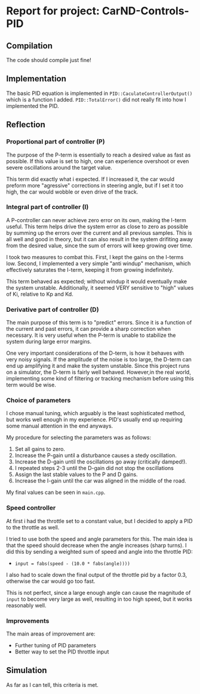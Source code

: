 # Report for project: CarND-Controls-PID

## Compilation

The code should compile just fine!

## Implementation

The basic PID equation is implemented in `PID::CaculateControllerOutput()` which is a function I added. `PID::TotalError()` did not really fit into how I implemented the PID. 

## Reflection

### Proportional part of controller (P)

The purpose of the P-term is essentially to reach a desired value as fast as possible. If this value is set to high, one can experience overshoot or even severe oscillations around the target value. 

This term did exactly what i expected. If I increased it, the car would preform more "agressive" corrections in steering angle, but if I set it too high, the car would wobble or even drive of the track. 

### Integral part of controller (I)

A P-controller can never achieve zero error on its own, making the I-term useful. This term helps drive the system error as close to zero as possible by summing up the errors over the current and all previous samples. This is all well and good in theory, but it can also result in the system drifiting away from the desired value, since the sum of errors will keep growing over time. 

I took two measures to combat this. First, I kept the gains on the I-terms low. Second, I implemented a very simple "anti windup" mechanism, which effectively saturates the I-term, keeping it from growing indefinitely.


This term behaved as expected; without windup it would eventually make the system unstable. Additionally, it seemed VERY sensitive to "high" values of Ki, relative to Kp and Kd.  



### Derivative part of controller (D)

The main purpose of this term is to "predict" errors. Since it is a function of the current and past errors, it can provide a sharp correction when necessary. It is very useful when the P-term is unable to stabilize the system during large error margins. 

One very important considerations of the D-term, is how it behaves with very noisy signals. If the amplitude of the noise is too large, the D-term can end up amplifying it and make the system unstable. Since this project runs on a simulator, the D-term is fairly well behaved. However,in the real world, implementing some kind of filtering or tracking mechanism before using this term would be wise. 

### Choice of parameters

I chose manual tuning, which arguably is the least sophisticated method, but works well enough in my experience. PID's usually end up requiring some manual attention in the end anyways. 

My procedure for selecting the parameters was as follows:

1. Set all gains to zero. 
2. Increase the P-gain until a disturbance causes a stedy oscillation. 
3. Increase the D-gain until the oscillations go away (critically damped!).
4. I repeated steps 2-3 until the D-gain did not stop the oscillations
5. Assign the last stable values to the P and D gains. 
6. Increase the I-gain until the car was aligned in the middle of the road. 

My final values can be seen in `main.cpp`. 


### Speed controller

At first i had the throttle set to a constant value, but I decided to apply a PID to the throttle as well. 

I tried to use both the speed and angle parameters for this. The main idea is that the speed should decrease when the angle increases (sharp turns). I did this by sending a weighted sum of speed and angle into the throttle PID:

* `input = fabs(speed - (10.0 * fabs(angle))))`

I also had to scale down the final output of the throttle pid by a factor 0.3, otherwise the car would go too fast. 

This is not perfect, since a large enough angle can cause the magnitude of `input` to become very large as well, resulting in too high speed, but it works reasonably well. 


### Improvements

The main areas of improvement are:

* Further tuning of PID parameters
* Better way to set the PID throttle input


## Simulation

As far as I can tell, this criteria is met. 